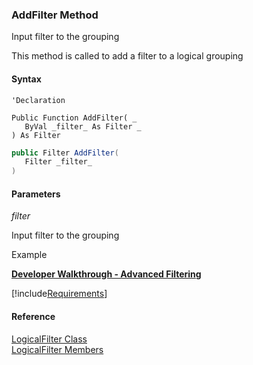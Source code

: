 ﻿### AddFilter Method

Input filter to the grouping

This method is called to add a filter to a logical grouping

#### Syntax

```vbnet
'Declaration

Public Function AddFilter( _
   ByVal _filter_ As Filter _
) As Filter
```

```csharp
public Filter AddFilter( 
   Filter _filter_
)
```

#### Parameters

_filter_

Input filter to the grouping

Example

[**Developer Walkthrough - Advanced Filtering**](/articles/walkthroughs/filtering.md)

[!include[Requirements](../partials/requirements.md)]

#### Reference

[LogicalFilter Class](fcSDK~FChoice.Foundation.Filters.LogicalFilter.md)  
[LogicalFilter Members](fcSDK~FChoice.Foundation.Filters.LogicalFilter_members.md)
